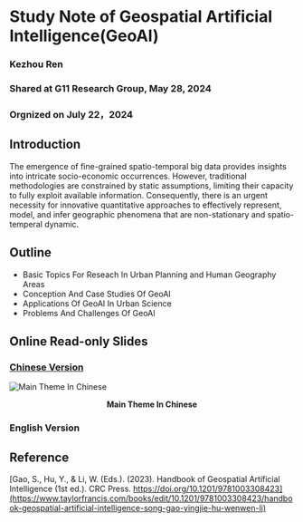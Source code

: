 # Study Note of Geospatial Artificial Intelligence(GeoAI)
### Kezhou Ren
### Shared at G11 Research Group, May 28, 2024
### Orgnized on July 22，2024

## Introduction
The emergence of fine-grained spatio-temporal big data provides insights into intricate socio-economic occurrences. However, traditional methodologies are constrained by static assumptions, limiting their capacity to fully exploit available information. Consequently, there is an urgent necessity for innovative quantitative approaches to effectively represent, model, and infer geographic phenomena that are non-stationary and spatio-temperal dynamic.


## Outline
- Basic Topics For Reseach In Urban Planning and Human Geography Areas
- Conception And Case Studies Of GeoAI
- Applications Of GeoAI In Urban Science
- Problems And Challenges Of GeoAI

## Online Read-only Slides
### **[Chinese Version](https://1drv.ms/p/s!Aq8Gu6eb5gkCbQ5lEnB3UiFpbS8?e=Z8NZdD)**
  
  ![Main Theme In Chinese](https://github.com/XiWen0627/StudyNote_GeoAI/blob/main/SelectedPic1.png)
  **<p align="center">Main Theme In Chinese</p>**

### **English Version**

## Reference
[Gao, S., Hu, Y., & Li, W. (Eds.). (2023). Handbook of Geospatial Artificial Intelligence (1st ed.). CRC Press. https://doi.org/10.1201/9781003308423](https://www.taylorfrancis.com/books/edit/10.1201/9781003308423/handbook-geospatial-artificial-intelligence-song-gao-yingjie-hu-wenwen-li)
